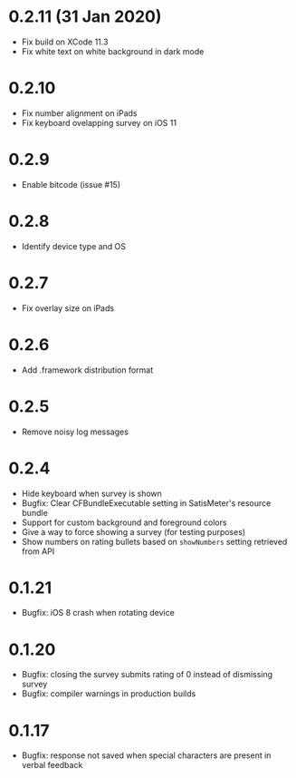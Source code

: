 # 0.2.11 (31 Jan 2020)
- Fix build on XCode 11.3
- Fix white text on white background in dark mode

# 0.2.10
- Fix number alignment on iPads
- Fix keyboard ovelapping survey on iOS 11

# 0.2.9
- Enable bitcode (issue #15)

# 0.2.8
- Identify device type and OS

# 0.2.7
- Fix overlay size on iPads

# 0.2.6
- Add .framework distribution format

# 0.2.5
- Remove noisy log messages

# 0.2.4
- Hide keyboard when survey is shown
- Bugfix: Clear CFBundleExecutable setting in SatisMeter's resource bundle
- Support for custom background and foreground colors
- Give a way to force showing a survey (for testing purposes)
- Show numbers on rating bullets based on `showNumbers` setting retrieved from API

# 0.1.21
- Bugfix: iOS 8 crash when rotating device

# 0.1.20

- Bugfix: closing the survey submits rating of 0 instead of dismissing survey
- Bugfix: compiler warnings in production builds

# 0.1.17

- Bugfix: response not saved when special characters are present in verbal feedback
